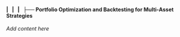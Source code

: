#### |   |   |   ├── Portfolio Optimization and Backtesting for Multi-Asset Strategies

*Add content here*